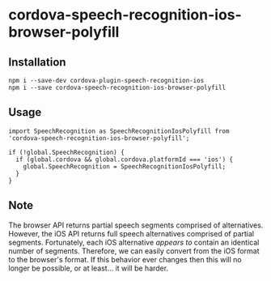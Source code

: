 # cordova-speech-recognition-ios-browser-polyfill

## Installation

    npm i --save-dev cordova-plugin-speech-recognition-ios
    npm i --save cordova-speech-recognition-ios-browser-polyfill

## Usage

    import SpeechRecognition as SpeechRecognitionIosPolyfill from 'cordova-speech-recognition-ios-browser-polyfill';

    if (!global.SpeechRecognition) {
      if (global.cordova && global.cordova.platformId === 'ios') {
        global.SpeechRecognition = SpeechRecognitionIosPolyfill;
      }
    }

## Note

The browser API returns partial speech segments comprised of alternatives.
However, the iOS API returns full speech alternatives comprised of partial segments.
Fortunately, each iOS alternative *appears to* contain an identical number of segments.
Therefore, we can easily convert from the iOS format to the browser's format.
If this behavior ever changes then this will no longer be possible, or at least... it will be harder.
